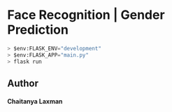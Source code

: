 # Face Recognition | Gender Prediction

```python
> $env:FLASK_ENV="development"
> $env:FLASK_APP="main.py"
> flask run
```
**Author**
------
#### Chaitanya Laxman
